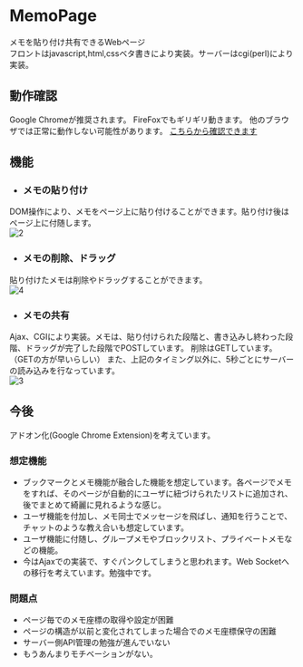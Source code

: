 # MemoPage
メモを貼り付け共有できるWebページ  
フロントはjavascript,html,cssベタ書きにより実装。サーバーはcgi(perl)により実装。  

## 動作確認
Google Chromeが推奨されます。 FireFoxでもギリギリ動きます。
他のブラウザでは正常に動作しない可能性があります。
[こちらから確認できます](http://www.isc.meiji.ac.jp/~ce185013/MemoPage/)
## 機能
- ### メモの貼り付け
DOM操作により、メモをページ上に貼り付けることができます。貼り付け後はページ上に付随します。  
![2](https://cloud.githubusercontent.com/assets/17490886/24102954/f964b850-0dc0-11e7-85cf-543cac125daf.gif)
- ### メモの削除、ドラッグ
貼り付けたメモは削除やドラッグすることができます。  
![4](https://cloud.githubusercontent.com/assets/17490886/24103467/b355e5ee-0dc2-11e7-8507-d429a91b7447.gif)

- ### メモの共有
Ajax、CGIにより実装。メモは、貼り付けられた段階と、書き込みし終わった段階、ドラッグが完了した段階でPOSTしています。 削除はGETしています。（GETの方が早いらしい）
また、上記のタイミング以外に、5秒ごとにサーバーの読み込みを行なっています。  
![3](https://cloud.githubusercontent.com/assets/17490886/24102955/f9af03f6-0dc0-11e7-969e-60613aee48d7.gif)

## 今後
アドオン化(Google Chrome Extension)を考えています。
### 想定機能
- ブックマークとメモ機能が融合した機能を想定しています。各ページでメモをすれば、そのページが自動的にユーザに紐づけられたリストに追加され、後でまとめて綺麗に見れるような感じ。
- ユーザ機能を付加し、メモ同士でメッセージを飛ばし、通知を行うことで、チャットのような教え合いも想定しています。
- ユーザ機能に付随し、グループメモやブロックリスト、プライベートメモなどの機能。
- 今はAjaxでの実装で、すぐパンクしてしまうと思われます。Web Socketへの移行を考えています。勉強中です。

### 問題点
- ページ毎でのメモ座標の取得や設定が困難
- ページの構造が以前と変化されてしまった場合でのメモ座標保守の困難
- サーバー側API管理の勉強が進んでいない
- もうあんまりモチベーションがない。

